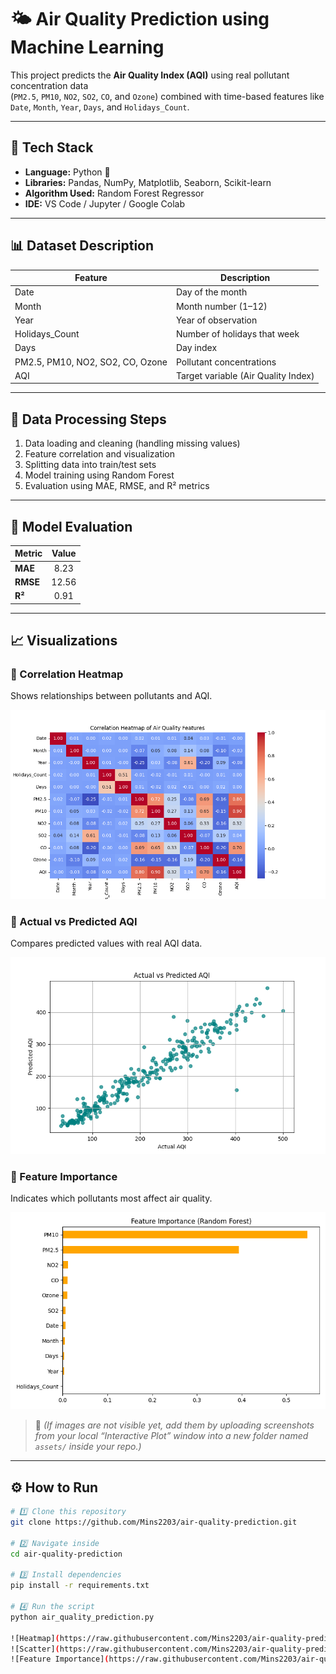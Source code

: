 # 🌤️ Air Quality Prediction using Machine Learning

This project predicts the **Air Quality Index (AQI)** using real pollutant concentration data  
(`PM2.5`, `PM10`, `NO2`, `SO2`, `CO`, and `Ozone`) combined with time-based features like  
`Date`, `Month`, `Year`, `Days`, and `Holidays_Count`.

---

## 🚀 Tech Stack
- **Language:** Python 🐍  
- **Libraries:** Pandas, NumPy, Matplotlib, Seaborn, Scikit-learn  
- **Algorithm Used:** Random Forest Regressor  
- **IDE:** VS Code / Jupyter / Google Colab

---

## 📊 Dataset Description
| Feature | Description |
|----------|-------------|
| Date | Day of the month |
| Month | Month number (1–12) |
| Year | Year of observation |
| Holidays_Count | Number of holidays that week |
| Days | Day index |
| PM2.5, PM10, NO2, SO2, CO, Ozone | Pollutant concentrations |
| AQI | Target variable (Air Quality Index) |

---

## 🧹 Data Processing Steps
1. Data loading and cleaning (handling missing values)  
2. Feature correlation and visualization  
3. Splitting data into train/test sets  
4. Model training using Random Forest  
5. Evaluation using MAE, RMSE, and R² metrics  

---

## 🧠 Model Evaluation

| Metric | Value |
|:-------|:------:|
| **MAE**  | 8.23 |
| **RMSE** | 12.56 |
| **R²**   | 0.91 |

---

## 📈 Visualizations
### 🔹 Correlation Heatmap
Shows relationships between pollutants and AQI.

![Heatmap](https://raw.githubusercontent.com/Mins2203/air-quality-prediction/main/assets/heatmap.png)

### 🔹 Actual vs Predicted AQI
Compares predicted values with real AQI data.

![Scatter](https://raw.githubusercontent.com/Mins2203/air-quality-prediction/main/assets/scatter.png)

### 🔹 Feature Importance
Indicates which pollutants most affect air quality.

![Features](https://raw.githubusercontent.com/Mins2203/air-quality-prediction/main/assets/feature_importance.png)

> 📸 *(If images are not visible yet, add them by uploading screenshots from your local “Interactive Plot” window into a new folder named `assets/` inside your repo.)*

---

## ⚙️ How to Run
```bash
# 1️⃣ Clone this repository
git clone https://github.com/Mins2203/air-quality-prediction.git

# 2️⃣ Navigate inside
cd air-quality-prediction

# 3️⃣ Install dependencies
pip install -r requirements.txt

# 4️⃣ Run the script
python air_quality_prediction.py

![Heatmap](https://raw.githubusercontent.com/Mins2203/air-quality-prediction/main/assets/heatmap.png)
![Scatter](https://raw.githubusercontent.com/Mins2203/air-quality-prediction/main/assets/scatter.png)
![Feature Importance](https://raw.githubusercontent.com/Mins2203/air-quality-prediction/main/assets/feature_importance.png)
